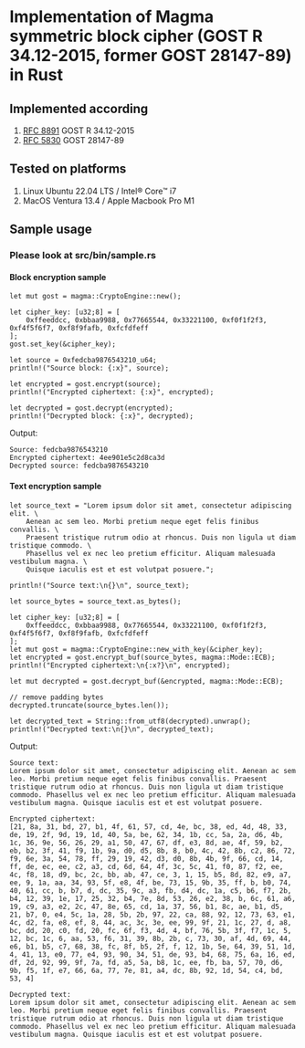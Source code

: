 # Implementation of Magma symmetric block cipher (GOST R 34.12-2015, former GOST 28147-89) in Rust

## Implemented according

1. [RFC 8891](https://datatracker.ietf.org/doc/html/rfc8891.html) GOST R 34.12-2015
2. [RFC 5830](https://datatracker.ietf.org/doc/html/rfc5830) GOST 28147-89

## Tested on platforms

1. Linux Ubuntu 22.04 LTS / Intel® Core™ i7
2. MacOS Ventura 13.4 / Apple Macbook Pro M1

## Sample usage

### Please look at src/bin/sample.rs

#### Block encryption sample

    let mut gost = magma::CryptoEngine::new();

    let cipher_key: [u32;8] = [
        0xffeeddcc, 0xbbaa9988, 0x77665544, 0x33221100, 0xf0f1f2f3, 0xf4f5f6f7, 0xf8f9fafb, 0xfcfdfeff
    ];
    gost.set_key(&cipher_key);

    let source = 0xfedcba9876543210_u64;
    println!("Source block: {:x}", source);

    let encrypted = gost.encrypt(source);
    println!("Encrypted ciphertext: {:x}", encrypted);

    let decrypted = gost.decrypt(encrypted);
    println!("Decrypted block: {:x}", decrypted);

Output:

    Source: fedcba9876543210
    Encrypted ciphertext: 4ee901e5c2d8ca3d
    Decrypted source: fedcba9876543210

#### Text encryption sample

    let source_text = "Lorem ipsum dolor sit amet, consectetur adipiscing elit. \
        Aenean ac sem leo. Morbi pretium neque eget felis finibus convallis. \
        Praesent tristique rutrum odio at rhoncus. Duis non ligula ut diam tristique commodo. \
        Phasellus vel ex nec leo pretium efficitur. Aliquam malesuada vestibulum magna. \
        Quisque iaculis est et est volutpat posuere.";

    println!("Source text:\n{}\n", source_text);

    let source_bytes = source_text.as_bytes();

    let cipher_key: [u32;8] = [
        0xffeeddcc, 0xbbaa9988, 0x77665544, 0x33221100, 0xf0f1f2f3, 0xf4f5f6f7, 0xf8f9fafb, 0xfcfdfeff
    ];
    let mut gost = magma::CryptoEngine::new_with_key(&cipher_key);
    let encrypted = gost.encrypt_buf(source_bytes, magma::Mode::ECB);
    println!("Encrypted ciphertext:\n{:x?}\n", encrypted);

    let mut decrypted = gost.decrypt_buf(&encrypted, magma::Mode::ECB);

    // remove padding bytes
    decrypted.truncate(source_bytes.len());

    let decrypted_text = String::from_utf8(decrypted).unwrap();
    println!("Decrypted text:\n{}\n", decrypted_text);

Output:

    Source text:
    Lorem ipsum dolor sit amet, consectetur adipiscing elit. Aenean ac sem leo. Morbi pretium neque eget felis finibus convallis. Praesent tristique rutrum odio at rhoncus. Duis non ligula ut diam tristique commodo. Phasellus vel ex nec leo pretium efficitur. Aliquam malesuada vestibulum magna. Quisque iaculis est et est volutpat posuere.

    Encrypted ciphertext:
    [21, 8a, 31, bd, 27, b1, 4f, 61, 57, cd, 4e, bc, 38, ed, 4d, 48, 33, de, 19, 2f, 9d, 19, 1d, 40, 5a, be, 62, 34, 1b, cc, 5a, 2a, d6, 4b, 1c, 36, 9e, 56, 26, 29, a1, 50, 47, 67, df, e3, 8d, ae, 4f, 59, b2, eb, b2, 3f, 41, f9, 1b, 9a, d0, d5, 8b, 8, b0, 4c, 42, 8b, c2, 86, 72, f9, 6e, 3a, 54, 78, ff, 29, 19, 42, d3, d0, 8b, 4b, 9f, 66, cd, 14, ff, de, ec, ee, c2, a3, cd, 6d, 64, 4f, 3c, 5c, 41, f0, 87, f2, ee, 4c, f8, 18, d9, bc, 2c, bb, ab, 47, ce, 3, 1, 15, b5, 8d, 82, e9, a7, ee, 9, 1a, aa, 34, 93, 5f, e8, 4f, be, 73, 15, 9b, 35, ff, b, b0, 74, 40, 61, cc, b, b7, d, dc, 35, 9c, a3, fb, d4, dc, 1a, c5, b6, f7, 2b, b4, 12, 39, 1e, 17, 25, 32, b4, 7e, 8d, 53, 26, e2, 38, b, 6c, 61, a6, 19, c9, a3, e2, 2c, 47, 8e, 65, cd, 1a, 37, 56, b1, 8c, ae, b1, d5, 21, b7, 0, e4, 5c, 1a, 28, 5b, 2b, 97, 22, ca, 88, 92, 12, 73, 63, e1, 4c, d2, fa, e8, ef, 8, 44, ac, 3c, 3e, ee, 99, 9f, 21, 1c, 27, d, a8, bc, dd, 20, c0, fd, 20, fc, 6f, f3, 4d, 4, bf, 76, 5b, 3f, f7, 1c, 5, 12, bc, 1c, 6, aa, 53, f6, 31, 39, 8b, 2b, c, 73, 30, af, 4d, 69, 44, e6, b1, b5, c7, 68, 38, fc, 8f, b5, 2f, f, 12, 1b, 5e, 64, 39, 51, 1d, 4, 41, 13, e0, 77, e4, 93, 90, 34, 51, de, 93, b4, 68, 75, 6a, 16, ed, df, 2d, 92, 99, 9f, 7a, fd, a5, 5a, b8, 1c, ee, fb, ba, 57, 70, d6, 9b, f5, 1f, e7, 66, 6a, 77, 7e, 81, a4, dc, 8b, 92, 1d, 54, c4, bd, 53, 4]

    Decrypted text:
    Lorem ipsum dolor sit amet, consectetur adipiscing elit. Aenean ac sem leo. Morbi pretium neque eget felis finibus convallis. Praesent tristique rutrum odio at rhoncus. Duis non ligula ut diam tristique commodo. Phasellus vel ex nec leo pretium efficitur. Aliquam malesuada vestibulum magna. Quisque iaculis est et est volutpat posuere.

